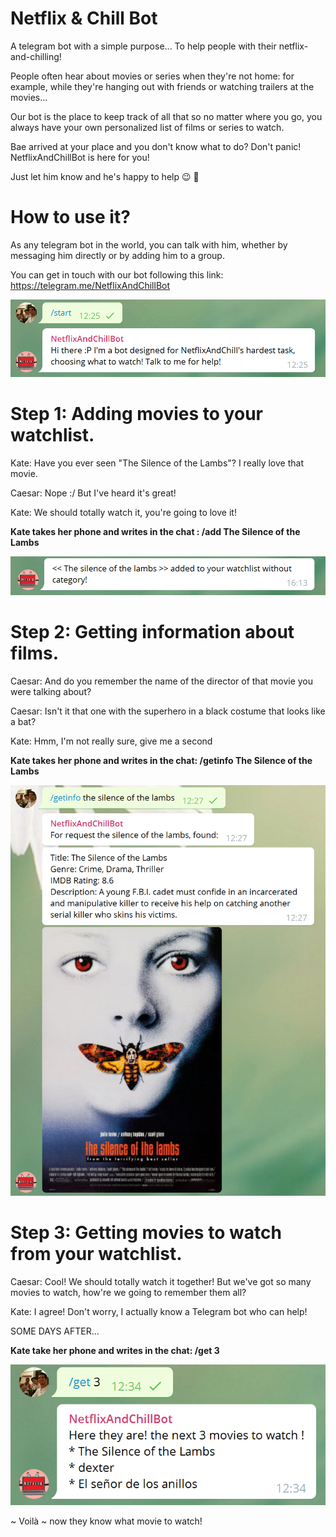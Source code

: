 # Netflix & Chill Bot

A telegram bot with a simple purpose... To help people with their netflix-and-chilling!

People often hear about movies or series when they're not home: for example, while they're hanging out with friends or watching trailers at the movies...

Our bot is the place to keep track of all that so no matter where you go, you always have your own personalized list of films or series to watch.

Bae arrived at your place and you don't know what to do? Don't panic! NetflixAndChillBot is here for you!

Just let him know and he's happy to help :wink: :movie_camera:

# How to use it?

As any telegram bot in the world, you can talk with him, whether by messaging him directly or by adding him to a group.

You can get in touch with our bot following this link: https://telegram.me/NetflixAndChillBot

![axolotls](/readme-images/sshot1.png)

# Step 1: Adding movies to your watchlist.

 Kate: Have you ever seen "The Silence of the Lambs"? I really love that movie.
 
 Caesar: Nope :/ But I've heard it's great!
 
 Kate: We should totally watch it, you're going to love it!
 
__Kate takes her phone and writes in the chat : /add The Silence of the Lambs__ 

![axolotls](/readme-images/sshot9.png)
 
# Step 2: Getting information about films.
 
 Caesar: And do you remember the name of the director of that movie you were talking about?
 
 Caesar: Isn't it that one with the superhero in a black costume that looks like a bat?
 
 Kate: Hmm, I'm not really sure, give me a second
 
 __Kate takes her phone and writes in the chat: /getinfo The Silence of the Lambs__ 
 
 ![axolotls](/readme-images/sshot2.png)
 
 # Step 3: Getting movies to watch from your watchlist.

 Caesar: Cool! We should totally watch it together! But we've got so many movies to watch, how're we going to remember them all?
 
 Kate: I agree! Don't worry, I actually know a Telegram bot who can help!
 
 SOME DAYS AFTER...
 
 
 
 __Kate take her phone and writes in the chat: /get 3__
 
 ![axolotls](/readme-images/sshot6.png)

~ Voilà ~ now they know what movie to watch!
